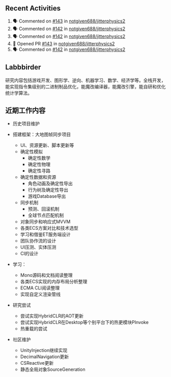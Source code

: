 ## Recent Activities

<!--START_SECTION:activity-->
1. 🗣 Commented on [#143](https://github.com/notgiven688/jitterphysics2/pull/143#issuecomment-2139341086) in [notgiven688/jitterphysics2](https://github.com/notgiven688/jitterphysics2)
2. 🗣 Commented on [#142](https://github.com/notgiven688/jitterphysics2/issues/142#issuecomment-2139324558) in [notgiven688/jitterphysics2](https://github.com/notgiven688/jitterphysics2)
3. 🗣 Commented on [#142](https://github.com/notgiven688/jitterphysics2/issues/142#issuecomment-2139311779) in [notgiven688/jitterphysics2](https://github.com/notgiven688/jitterphysics2)
4. 💪 Opened PR [#143](https://github.com/notgiven688/jitterphysics2/pull/143) in [notgiven688/jitterphysics2](https://github.com/notgiven688/jitterphysics2)
5. 🗣 Commented on [#142](https://github.com/notgiven688/jitterphysics2/issues/142#issuecomment-2139289350) in [notgiven688/jitterphysics2](https://github.com/notgiven688/jitterphysics2)
<!--END_SECTION:activity-->

## Labbbirder
<!--
Im labbbirder. 94生人，测控专业，爱好广泛。

熟练使用大多数主流语言，了解大多数流行框架，系统性的熟悉计算机原理。
-->
研究内容包括游戏开发、图形学、逆向、机器学习、数学、经济学等。全栈开发，能实现指令集级别的二进制制品优化，能魔改编译器，能魔改引擎，能自研和优化统计学算法。

## 近期工作内容
* 历史项目维护
* 搭建框架：大地图帧同步项目
  * UI、资源更新、脚本更新等
  * 确定性模拟
    * 确定性数学
    * 确定性物理
    * 确定性寻路
  * 确定性数据和资源
    * 角色动画及确定性导出
    * 行为树及确定性导出
    * 游戏Database导出
  * 同步机制
    * 预测、回滚机制
    * 全球节点匹配机制
  * 对象同步和响应式MVVM
  * 各类ECS方案对比和技术选型
  * 学习和借鉴ET服务端设计
  * 团队协作流的设计
  * UI压测、实体压测
  * CI的设计
 
* 学习：
  * Mono源码和文档阅读整理
  * 各类ECS实现的内存布局分析整理
  * ECMA CLI阅读整理
  * 实现自定义渲染管线
 
* 研究尝试
  * 尝试实现HybridCLR的AOT更新
  * 尝试实现HybridCLR在Desktop等个别平台下的热更模块PInvoke
  * 热重载的尝试
 
* 社区维护
  * UnityInjection继续实现
  * DecimalNavigation更新
  * CSReactive更新
  * 静态全局对象SourceGeneration
<!--
HybridCLR PR贡献者、团结引擎BugFix贡献者

### 节律

我现阶段按照以下优先级安排自己的时间：
* 本职工作
* 家庭陪伴
* 跟朋友密谋点小东西
* 开源和社区

此所谓：人生的得分取决于多个维度张成的空间。

### 生涯成就

市级中小学数学竞赛第一名。

2006初中开始学习编程，主要成就：
* 编写脚本、外挂、木马、远程控制程序等
* 帮助多名大学网友做毕设。

2010高中主要成就：
* 自制游戏引擎，由C++编写，主要由DirectX9、Lua SDK、WinSocket等组成
* 为某国企开发水印印刷SDK
* 开发并在学校出售微机室脱控软件，有在线集中管理软件序列号的功能
* 设计颜色图案到文字的映射“语言”，将不擅长的历史课程笔记完全“图形化”，并定制加工成布料

2013年大学主要成就：
* 使用Unity 5.1开发多人在线对战的MOBA坦克游戏，安卓市场评分4.6，并有玩家自发组建游戏交流QQ群。
* 开发了远程真机调试IDE，实现了以下难点
  * 远程断点和堆栈
  * 语法高亮
  * 进程状态监视
  * 虚拟机状态监视
  * 实时日志
  * 脚本热推送
 
工作后：
* 开发游戏若干
* 以讲师身份受邀大学校园，分享游戏开发经验
-->
